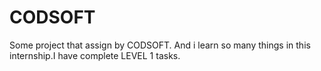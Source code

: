 # CODSOFT
Some project that assign by CODSOFT. And i learn so many things in this internship.I have complete LEVEL 1 tasks.
